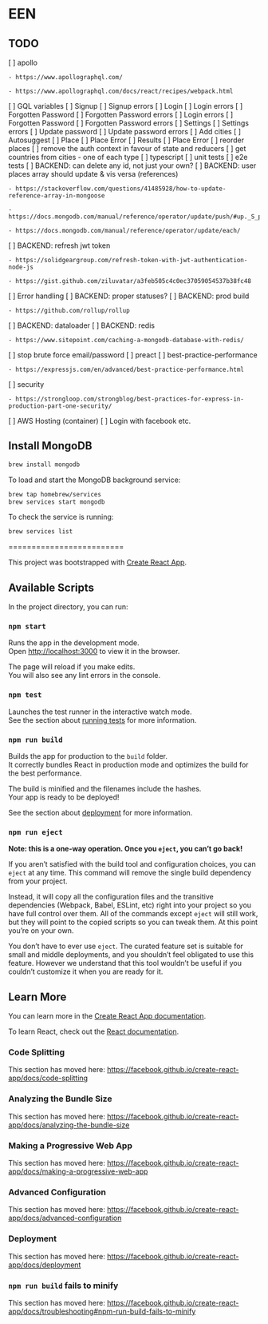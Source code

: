# EEN

## TODO

[ ] apollo

    - https://www.apollographql.com/

    - https://www.apollographql.com/docs/react/recipes/webpack.html

[ ] GQL variables
[ ] Signup
[ ] Signup errors
[ ] Login
[ ] Login errors
[ ] Forgotten Password
[ ] Forgotten Password errors
[ ] Login errors
[ ] Forgotten Password
[ ] Forgotten Password errors
[ ] Settings
[ ] Settings errors
[ ] Update password
[ ] Update password errors
[ ] Add cities
[ ] Autosuggest
[ ] Place
[ ] Place Error
[ ] Results
[ ] Place Error
[ ] reorder places
[ ] remove the auth context in favour of state and reducers
[ ] get countries from cities - one of each type
[ ] typescript
[ ] unit tests
[ ] e2e tests
[ ] BACKEND: can delete any id, not just your own?
[ ] BACKEND: user places array should update & vis versa (references)

    - https://stackoverflow.com/questions/41485928/how-to-update-reference-array-in-mongoose

    - https://docs.mongodb.com/manual/reference/operator/update/push/#up._S_push

    - https://docs.mongodb.com/manual/reference/operator/update/each/

[ ] BACKEND: refresh jwt token

    - https://solidgeargroup.com/refresh-token-with-jwt-authentication-node-js

    - https://gist.github.com/ziluvatar/a3feb505c4c0ec37059054537b38fc48

[ ] Error handling
[ ] BACKEND: proper statuses?
[ ] BACKEND: prod build

    - https://github.com/rollup/rollup

[ ] BACKEND: dataloader
[ ] BACKEND: redis

    - https://www.sitepoint.com/caching-a-mongodb-database-with-redis/

[ ] stop brute force email/password
[ ] preact
[ ] best-practice-performance

    - https://expressjs.com/en/advanced/best-practice-performance.html

[ ] security

    - https://strongloop.com/strongblog/best-practices-for-express-in-production-part-one-security/

[ ] AWS Hosting (container)
[ ] Login with facebook etc.

## Install MongoDB

```sh
brew install mongodb
```

To load and start the MongoDB background service:

```sh
brew tap homebrew/services
brew services start mongodb
```

To check the service is running:

```sh
brew services list
```

=========================

This project was bootstrapped with [Create React App](https://github.com/facebook/create-react-app).

## Available Scripts

In the project directory, you can run:

### `npm start`

Runs the app in the development mode.<br>
Open [http://localhost:3000](http://localhost:3000) to view it in the browser.

The page will reload if you make edits.<br>
You will also see any lint errors in the console.

### `npm test`

Launches the test runner in the interactive watch mode.<br>
See the section about [running tests](https://facebook.github.io/create-react-app/docs/running-tests) for more information.

### `npm run build`

Builds the app for production to the `build` folder.<br>
It correctly bundles React in production mode and optimizes the build for the best performance.

The build is minified and the filenames include the hashes.<br>
Your app is ready to be deployed!

See the section about [deployment](https://facebook.github.io/create-react-app/docs/deployment) for more information.

### `npm run eject`

**Note: this is a one-way operation. Once you `eject`, you can’t go back!**

If you aren’t satisfied with the build tool and configuration choices, you can `eject` at any time. This command will remove the single build dependency from your project.

Instead, it will copy all the configuration files and the transitive dependencies (Webpack, Babel, ESLint, etc) right into your project so you have full control over them. All of the commands except `eject` will still work, but they will point to the copied scripts so you can tweak them. At this point you’re on your own.

You don’t have to ever use `eject`. The curated feature set is suitable for small and middle deployments, and you shouldn’t feel obligated to use this feature. However we understand that this tool wouldn’t be useful if you couldn’t customize it when you are ready for it.

## Learn More

You can learn more in the [Create React App documentation](https://facebook.github.io/create-react-app/docs/getting-started).

To learn React, check out the [React documentation](https://reactjs.org/).

### Code Splitting

This section has moved here: https://facebook.github.io/create-react-app/docs/code-splitting

### Analyzing the Bundle Size

This section has moved here: https://facebook.github.io/create-react-app/docs/analyzing-the-bundle-size

### Making a Progressive Web App

This section has moved here: https://facebook.github.io/create-react-app/docs/making-a-progressive-web-app

### Advanced Configuration

This section has moved here: https://facebook.github.io/create-react-app/docs/advanced-configuration

### Deployment

This section has moved here: https://facebook.github.io/create-react-app/docs/deployment

### `npm run build` fails to minify

This section has moved here: https://facebook.github.io/create-react-app/docs/troubleshooting#npm-run-build-fails-to-minify
